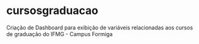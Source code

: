 # cursosgraduacao
Criação de Dashboard para exibição de variáveis relacionadas aos cursos de graduação do IFMG - Campus Formiga
